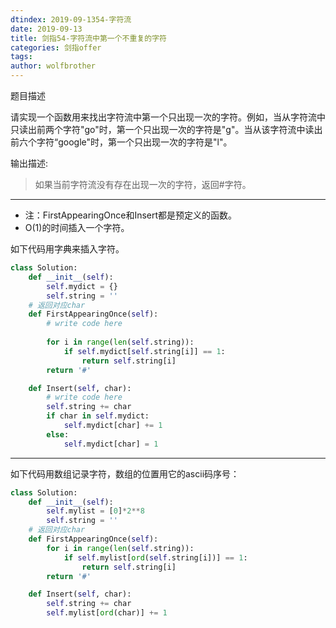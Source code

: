 ```yaml
---
dtindex: 2019-09-1354-字符流
date: 2019-09-13
title: 剑指54-字符流中第一个不重复的字符
categories: 剑指offer
tags:  
author: wolfbrother  
---
```


题目描述

请实现一个函数用来找出字符流中第一个只出现一次的字符。例如，当从字符流中只读出前两个字符"go"时，第一个只出现一次的字符是"g"。当从该字符流中读出前六个字符“google"时，第一个只出现一次的字符是"l"。

输出描述:

> 如果当前字符流没有存在出现一次的字符，返回#字符。

-------------------------------

+ 注：FirstAppearingOnce和Insert都是预定义的函数。
+ O(1)的时间插入一个字符。

如下代码用字典来插入字符。

```python
class Solution:
    def __init__(self):
        self.mydict = {}
        self.string = ''
    # 返回对应char
    def FirstAppearingOnce(self):
        # write code here
        
        for i in range(len(self.string)):
            if self.mydict[self.string[i]] == 1:
                return self.string[i]
        return '#' 

    def Insert(self, char):
        # write code here
        self.string += char
        if char in self.mydict:
            self.mydict[char] += 1
        else:
            self.mydict[char] = 1
```

-------------------------

如下代码用数组记录字符，数组的位置用它的ascii码序号：
```python
class Solution:
    def __init__(self):
        self.mylist = [0]*2**8
        self.string = ''
    # 返回对应char
    def FirstAppearingOnce(self):
        for i in range(len(self.string)):
            if self.mylist[ord(self.string[i])] == 1:
                return self.string[i]
        return '#' 

    def Insert(self, char):
        self.string += char
        self.mylist[ord(char)] += 1
```

